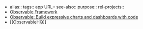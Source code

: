 - alias::
  tags:: app
  URL::
  see-also::
  purpose::
  rel-projects::
- [Observable Framework](https://observablehq.com/framework/)
- [Observable: Build expressive charts and dashboards with code](https://observablehq.com/)
- [[ObservableHQ]]
